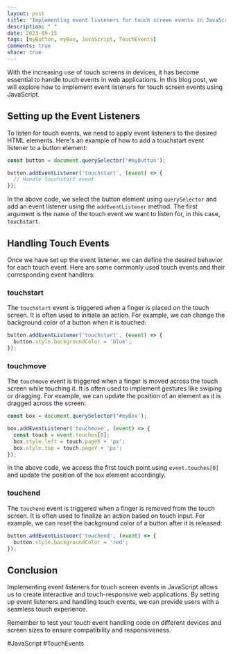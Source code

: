 ```yaml
---
layout: post
title: "Implementing event listeners for touch screen events in JavaScript"
description: " "
date: 2023-09-15
tags: [myButton, myBox, JavaScript, TouchEvents]
comments: true
share: true
---
```


With the increasing use of touch screens in devices, it has become essential to handle touch events in web applications. In this blog post, we will explore how to implement event listeners for touch screen events using JavaScript.

## Setting up the Event Listeners

To listen for touch events, we need to apply event listeners to the desired HTML elements. Here's an example of how to add a touchstart event listener to a button element:

```javascript
const button = document.querySelector('#myButton');

button.addEventListener('touchstart', (event) => {
  // Handle touchstart event
});
```

In the above code, we select the button element using `querySelector` and add an event listener using the `addEventListener` method. The first argument is the name of the touch event we want to listen for, in this case, `touchstart`. 

## Handling Touch Events

Once we have set up the event listener, we can define the desired behavior for each touch event. Here are some commonly used touch events and their corresponding event handlers:

### touchstart

The `touchstart` event is triggered when a finger is placed on the touch screen. It is often used to initiate an action. For example, we can change the background color of a button when it is touched:

```javascript
button.addEventListener('touchstart', (event) => {
  button.style.backgroundColor = 'blue';
});
```

### touchmove

The `touchmove` event is triggered when a finger is moved across the touch screen while touching it. It is often used to implement gestures like swiping or dragging. For example, we can update the position of an element as it is dragged across the screen:

```javascript
const box = document.querySelector('#myBox');

box.addEventListener('touchmove', (event) => {
  const touch = event.touches[0];
  box.style.left = touch.pageX + 'px';
  box.style.top = touch.pageY + 'px';
});
```

In the above code, we access the first touch point using `event.touches[0]` and update the position of the `box` element accordingly.

### touchend

The `touchend` event is triggered when a finger is removed from the touch screen. It is often used to finalize an action based on touch input. For example, we can reset the background color of a button after it is released:

```javascript
button.addEventListener('touchend', (event) => {
  button.style.backgroundColor = 'red';
});
```

## Conclusion

Implementing event listeners for touch screen events in JavaScript allows us to create interactive and touch-responsive web applications. By setting up event listeners and handling touch events, we can provide users with a seamless touch experience.

Remember to test your touch event handling code on different devices and screen sizes to ensure compatibility and responsiveness.

#JavaScript #TouchEvents